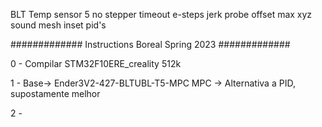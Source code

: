 BLT 
Temp sensor 5
no stepper timeout
e-steps
jerk
probe offset
max xyz
sound
mesh inset
pid's


#############    Instructions Boreal Spring 2023    #############

0 - Compilar STM32F10ERE_creality 512k


1 - Base-> Ender3V2-427-BLTUBL-T5-MPC           MPC -> Alternativa a PID, supostamente melhor


2 - 